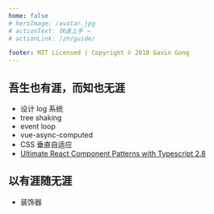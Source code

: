 ```yaml
---
home: false
# heroImage: /avatar.jpg
# actionText: 快速上手 →
# actionLink: /zh/guide/

footer: MIT Licensed | Copyright © 2018 Gavin Gong
---
```


## 吾生也有涯，而知也无涯

- 设计 log 系统
- tree shaking
- event loop
- vue-async-computed
- CSS 垂直自适应
- [Ultimate React Component Patterns with Typescript 2.8](https://levelup.gitconnected.com/ultimate-react-component-patterns-with-typescript-2-8-82990c516935)

## 以有涯随无涯

- 装饰器
